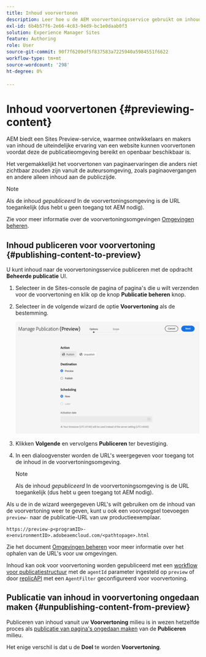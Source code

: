 ```yaml
---
title: Inhoud voorvertonen
description: Leer hoe u de AEM voorvertoningsservice gebruikt om inhoud voor te vertonen voordat u live gaat.
exl-id: 6b4b57f6-2e66-4c83-94d9-bc1e0daab0f3
solution: Experience Manager Sites
feature: Authoring
role: User
source-git-commit: 90f7f6209df5f837583a7225940a5984551f6622
workflow-type: tm+mt
source-wordcount: '298'
ht-degree: 0%

---
```



# Inhoud voorvertonen {#previewing-content}

AEM biedt een Sites Preview-service, waarmee ontwikkelaars en makers van inhoud de uiteindelijke ervaring van een website kunnen voorvertonen voordat deze de publicatieomgeving bereikt en openbaar beschikbaar is.

Het vergemakkelijkt het voorvertonen van paginaervaringen die anders niet zichtbaar zouden zijn vanuit de auteursomgeving, zoals paginaovergangen en andere alleen inhoud aan de publiczijde.

>[!NOTE]
>
>Als de inhoud *gepubliceerd* In de voorvertoningsomgeving is de URL toegankelijk (dus hebt u geen toegang tot AEM nodig).

Zie voor meer informatie over de voorvertoningsomgevingen [Omgevingen beheren](/help/implementing/cloud-manager/manage-environments.md#access-preview-service).

## Inhoud publiceren voor voorvertoning {#publishing-content-to-preview}

U kunt inhoud naar de voorvertoningsservice publiceren met de opdracht **Beheerde publicatie** UI.

1. Selecteer in de Sites-console de pagina of pagina&#39;s die u wilt verzenden voor de voorvertoning en klik op de knop **Publicatie beheren** knop.
1. Selecteer in de volgende wizard de optie **Voorvertoning** als de bestemming.

   ![beheerde publicatie](/help/sites-cloud/authoring/assets/previewmanagedpublication.png)

1. Klikken **Volgende** en vervolgens **Publiceren** ter bevestiging.

1. In een dialoogvenster worden de URL&#39;s weergegeven voor toegang tot de inhoud in de voorvertoningsomgeving.

   >[!NOTE]
   >
   >Als de inhoud *gepubliceerd* In de voorvertoningsomgeving is de URL toegankelijk (dus hebt u geen toegang tot AEM nodig).

Als u de in de wizard weergegeven URL&#39;s wilt gebruiken om de inhoud van de voorvertoning weer te geven, kunt u ook een voorvoegsel toevoegen `preview-` naar de publicatie-URL van uw productieexemplaar.

```
https://preview-p<programID>-e>environmentID>.adobeaemcloud.com/<pathtopage>.html
```

Zie het document [Omgevingen beheren](/help/implementing/cloud-manager/manage-environments.md) voor meer informatie over het ophalen van de URL&#39;s voor uw omgevingen.

Inhoud kan ook voor voorvertoning worden gepubliceerd met een [workflow voor publicatiestructuur](/help/operations/replication.md#publish-content-tree-workflow) met de `agentId` parameter ingesteld op `preview` of door [replicAPI](/help/operations/replication.md#replication-api) met een `AgentFilter` geconfigureerd voor voorvertoning.

## Publicatie van inhoud in voorvertoning ongedaan maken {#unpublishing-content-from-preview}

Publiceren van inhoud vanuit uw **Voorvertoning** milieu is in wezen hetzelfde proces als [publicatie van pagina&#39;s ongedaan maken](/help/sites-cloud/authoring/sites-console/publishing-pages.md#unpublishing-pages) van de **Publiceren** milieu.

Het enige verschil is dat u de **Doel** te worden **Voorvertoning**.

